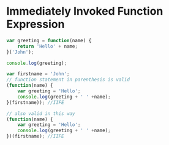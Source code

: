 # Immediately Invoked Function Expression

```javascript
var greeting = function(name) {
    return 'Hello' + name;
}('John');

console.log(greeting);
```

```javascript
var firstname = 'John';
// function statement in parenthesis is valid
(function(name) {
    var greeting = 'Hello';
    console.log(greeting + ' ' +name);
}(firstname)); //IIFE

// also valid in this way
(function(name) {
    var greeting = 'Hello';
    console.log(greeting + ' ' +name);
})(firstname); //IIFE
```



